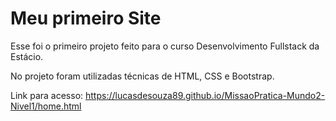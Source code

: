 # Meu primeiro Site

Esse foi o primeiro projeto feito para o curso Desenvolvimento Fullstack da Estácio.

No projeto foram utilizadas técnicas de HTML, CSS e Bootstrap.

Link para acesso: https://lucasdesouza89.github.io/MissaoPratica-Mundo2-Nivel1/home.html
